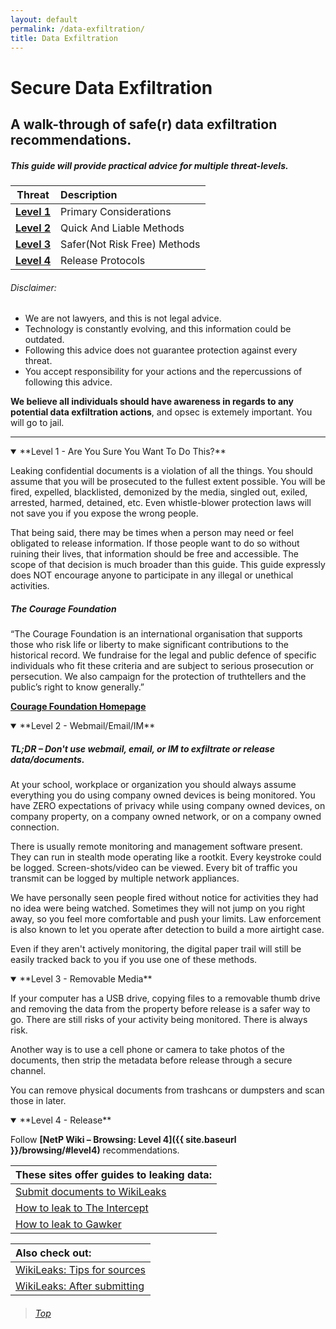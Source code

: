 ```yaml
---
layout: default
permalink: /data-exfiltration/
title: Data Exfiltration
---
```

Secure Data Exfiltration
====================

A walk-through of safe(r) data exfiltration recommendations.
--------------------------------------------------

##### This guide will provide practical advice for multiple threat-levels.

| Threat | Description |
|:-------:|:-----------------------------------------------------------|
| **[Level 1](#level1)** |Primary Considerations|
| **[Level 2](#level2)** |Quick  And Liable Methods|
| **[Level 3](#level3)** |Safer(Not Risk Free) Methods|
| **[Level 4](#level4)** |Release Protocols|

###### Disclaimer:

* We are not lawyers, and this is not legal advice.
* Technology is constantly evolving, and this information could be outdated.
* Following this advice does not guarantee protection against every threat.
* You accept responsibility for your actions and the repercussions of following this advice.

**We believe all individuals should have awareness in regards to any potential data exfiltration actions**, and opsec is extemely important. You will go to jail. 

---

<details open>
<summary>
**Level 1 - Are You Sure You Want To Do This?**
<a class="anchor" name="level1"></a>
</summary>

Leaking confidential documents is a violation of all the things. You should assume that you will be prosecuted to the fullest extent possible. You will be fired, expelled, blacklisted, demonized by the media, singled out, exiled, arrested, harmed, detained, etc. Even whistle-blower protection laws will not save you if you expose the wrong people. 

That being said, there may be times when a person may need or feel obligated to release information. If those people want to do so without ruining their lives, that information should be free and accessible. The scope of that decision is much broader than this guide. This guide expressly does NOT encourage anyone to participate in any illegal or unethical activities. 

##### The Courage Foundation
“The Courage Foundation is an international organisation that supports those who risk life or liberty to make significant contributions to the historical record. We fundraise for the legal and public defence of specific individuals who fit these criteria and are subject to serious prosecution or persecution. We also campaign for the protection of truthtellers and the public’s right to know generally.”


**[Courage Foundation Homepage](https://www.couragefound.org/)**

</details>

<details open>
<summary>
**Level 2 - Webmail/Email/IM**
<a class="anchor" name="level2"></a>
</summary>

##### TL;DR – Don't use webmail, email, or IM to exfiltrate or release data/documents. 

At your school, workplace or organization you should always assume everything you do using company owned devices is being monitored. You have ZERO expectations of privacy while using company owned devices, on company property, on a company owned network, or on a company owned connection. 

There is usually remote monitoring and management software present. They can run in stealth mode operating like a rootkit. Every keystroke could be logged. Screen-shots/video can be viewed. Every bit of traffic you transmit can be logged by multiple network appliances. 

We have personally seen people fired without notice for activities they had no idea were being watched.  Sometimes they will not jump on you right away, so you feel more comfortable and push your limits. Law enforcement is also known to let you operate after detection to build a more airtight case. 

Even if they aren't actively monitoring, the digital paper trail will still be easily tracked back to you if you use one of these methods. 

</details>

<details open>
<summary>
**Level 3 - Removable Media**
<a class="anchor" name="level3"></a>
</summary>

If your computer has a USB drive, copying files to a removable thumb drive and removing the data from the property before release is a safer way to go. There are still risks of your activity being monitored. There is always risk. 

Another way is to use a cell phone or camera to take photos of the documents, then strip the metadata before release through a secure channel. 

You can remove physical documents from trashcans or dumpsters and scan those in later.

</details>

<details open>
<summary>
**Level 4 - Release**
<a class="anchor" name="level4"></a>
</summary>

Follow **[NetP Wiki – Browsing: Level 4]({{ site.baseurl }}/browsing/#level4)** recommendations. 


|These sites offer guides to leaking data:|
|:-------|
|[Submit documents to WikiLeaks](https://wikileaks.org/#submit)|
|[How to leak to The Intercept](https://theintercept.com/2015/01/28/how-to-leak-to-the-intercept/)|
|[How to leak to Gawker](http://gawker.com/how-to-leak-to-gawker-anonymously-1613394137)|

|Also check out:|
|:-------|
|[WikiLeaks: Tips for sources](https://wikileaks.org/#submit_help_tips)|
|[WikiLeaks: After submitting](https://wikileaks.org/#submit_help_after)|

</details>

> ###### [Top <i class="fa fa-arrow-circle-up fa-lg"></i>](#top-of-page)